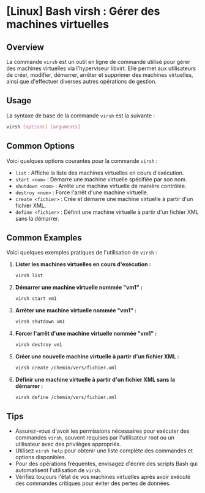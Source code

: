 # [Linux] Bash virsh : Gérer des machines virtuelles

## Overview
La commande `virsh` est un outil en ligne de commande utilisé pour gérer des machines virtuelles via l'hyperviseur libvirt. Elle permet aux utilisateurs de créer, modifier, démarrer, arrêter et supprimer des machines virtuelles, ainsi que d'effectuer diverses autres opérations de gestion.

## Usage
La syntaxe de base de la commande `virsh` est la suivante :

```bash
virsh [options] [arguments]
```

## Common Options
Voici quelques options courantes pour la commande `virsh` :

- `list` : Affiche la liste des machines virtuelles en cours d'exécution.
- `start <nom>` : Démarre une machine virtuelle spécifiée par son nom.
- `shutdown <nom>` : Arrête une machine virtuelle de manière contrôlée.
- `destroy <nom>` : Force l'arrêt d'une machine virtuelle.
- `create <fichier>` : Crée et démarre une machine virtuelle à partir d'un fichier XML.
- `define <fichier>` : Définit une machine virtuelle à partir d'un fichier XML sans la démarrer.

## Common Examples
Voici quelques exemples pratiques de l'utilisation de `virsh` :

1. **Lister les machines virtuelles en cours d'exécution :**
   ```bash
   virsh list
   ```

2. **Démarrer une machine virtuelle nommée "vm1" :**
   ```bash
   virsh start vm1
   ```

3. **Arrêter une machine virtuelle nommée "vm1" :**
   ```bash
   virsh shutdown vm1
   ```

4. **Forcer l'arrêt d'une machine virtuelle nommée "vm1" :**
   ```bash
   virsh destroy vm1
   ```

5. **Créer une nouvelle machine virtuelle à partir d'un fichier XML :**
   ```bash
   virsh create /chemin/vers/fichier.xml
   ```

6. **Définir une machine virtuelle à partir d'un fichier XML sans la démarrer :**
   ```bash
   virsh define /chemin/vers/fichier.xml
   ```

## Tips
- Assurez-vous d'avoir les permissions nécessaires pour exécuter des commandes `virsh`, souvent requises par l'utilisateur root ou un utilisateur avec des privilèges appropriés.
- Utilisez `virsh help` pour obtenir une liste complète des commandes et options disponibles.
- Pour des opérations fréquentes, envisagez d'écrire des scripts Bash qui automatisent l'utilisation de `virsh`.
- Vérifiez toujours l'état de vos machines virtuelles après avoir exécuté des commandes critiques pour éviter des pertes de données.